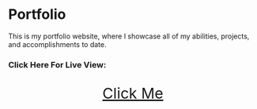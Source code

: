 # Portfolio
This is my portfolio website, where I showcase all of my abilities, projects, and accomplishments to date.

### Click Here For Live View:
<a href="https://lakshay-portfolio-pi.vercel.app/" ><p style="text-align: center; font-size:30px;">Click Me</p></a>